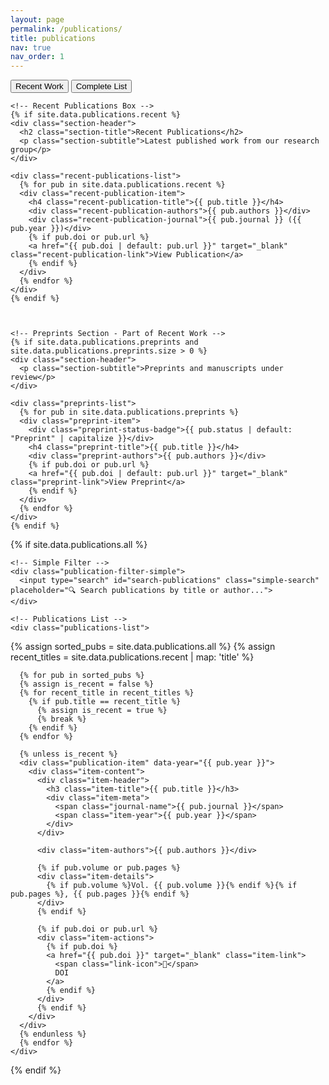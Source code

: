 ```yaml
---
layout: page
permalink: /publications/
title: publications
nav: true
nav_order: 1
---
```


<div class="publications-page-modern">

<!-- Navigation Tabs -->
<div class="publications-nav">
  <div class="nav-tabs">
    <button class="nav-tab active" data-section="recent">Recent Work</button>
    <button class="nav-tab" data-section="all">Complete List</button>
  </div>
</div>

<!-- Recent Publications Section -->
<div class="publications-section" id="recent-section">
  <div class="section-container">
    
    <!-- Recent Publications Box -->
    {% if site.data.publications.recent %}
    <div class="section-header">
      <h2 class="section-title">Recent Publications</h2>
      <p class="section-subtitle">Latest published work from our research group</p>
    </div>
    
    <div class="recent-publications-list">
      {% for pub in site.data.publications.recent %}
      <div class="recent-publication-item">
        <h4 class="recent-publication-title">{{ pub.title }}</h4>
        <div class="recent-publication-authors">{{ pub.authors }}</div>
        <div class="recent-publication-journal">{{ pub.journal }} ({{ pub.year }})</div>
        {% if pub.doi or pub.url %}
        <a href="{{ pub.doi | default: pub.url }}" target="_blank" class="recent-publication-link">View Publication</a>
        {% endif %}
      </div>
      {% endfor %}
    </div>
    {% endif %}
    

    
    <!-- Preprints Section - Part of Recent Work -->
    {% if site.data.publications.preprints and site.data.publications.preprints.size > 0 %}
    <div class="section-header">
      <p class="section-subtitle">Preprints and manuscripts under review</p>
    </div>
    
    <div class="preprints-list">
      {% for pub in site.data.publications.preprints %}
      <div class="preprint-item">
        <div class="preprint-status-badge">{{ pub.status | default: "Preprint" | capitalize }}</div>
        <h4 class="preprint-title">{{ pub.title }}</h4>
        <div class="preprint-authors">{{ pub.authors }}</div>
        {% if pub.doi or pub.url %}
        <a href="{{ pub.doi | default: pub.url }}" target="_blank" class="preprint-link">View Preprint</a>
        {% endif %}
      </div>
      {% endfor %}
    </div>
    {% endif %}
  </div>
</div>



<!-- All Publications Section -->
{% if site.data.publications.all %}
<div class="publications-section hidden" id="all-section">
  <div class="section-container">
    
    <!-- Simple Filter -->
    <div class="publication-filter-simple">
      <input type="search" id="search-publications" class="simple-search" placeholder="🔍 Search publications by title or author...">
    </div>

    <!-- Publications List -->
    <div class="publications-list">
  {% assign sorted_pubs = site.data.publications.all %}
      {% assign recent_titles = site.data.publications.recent | map: 'title' %}

      {% for pub in sorted_pubs %}
      {% assign is_recent = false %}
      {% for recent_title in recent_titles %}
        {% if pub.title == recent_title %}
          {% assign is_recent = true %}
          {% break %}
        {% endif %}
      {% endfor %}

      {% unless is_recent %}
      <div class="publication-item" data-year="{{ pub.year }}">
        <div class="item-content">
          <div class="item-header">
            <h3 class="item-title">{{ pub.title }}</h3>
            <div class="item-meta">
              <span class="journal-name">{{ pub.journal }}</span>
              <span class="item-year">{{ pub.year }}</span>
            </div>
          </div>
          
          <div class="item-authors">{{ pub.authors }}</div>
          
          {% if pub.volume or pub.pages %}
          <div class="item-details">
            {% if pub.volume %}Vol. {{ pub.volume }}{% endif %}{% if pub.pages %}, {{ pub.pages }}{% endif %}
          </div>
          {% endif %}
          
          {% if pub.doi or pub.url %}
          <div class="item-actions">
            {% if pub.doi %}
            <a href="{{ pub.doi }}" target="_blank" class="item-link">
              <span class="link-icon">🔗</span>
              DOI
            </a>
            {% endif %}
          </div>
          {% endif %}
        </div>
      </div>
      {% endunless %}
      {% endfor %}
    </div>
  </div>
</div>
{% endif %}



<!-- JavaScript for Tab Navigation -->
<script>
document.addEventListener('DOMContentLoaded', function() {
  const tabs = document.querySelectorAll('.nav-tab');
  const sections = document.querySelectorAll('.publications-section');
  
  tabs.forEach(tab => {
    tab.addEventListener('click', function() {
      const targetSection = this.dataset.section;
      
      // Update active tab
      tabs.forEach(t => t.classList.remove('active'));
      this.classList.add('active');
      
      // Show/hide sections
      sections.forEach(section => {
        if (section.id === targetSection + '-section') {
          section.classList.remove('hidden');
        } else if (section.id && section.id.includes('-section')) {
          section.classList.add('hidden');
        }
      });
    });
  });
  
  // Simple search functionality
  const searchInput = document.getElementById('search-publications');
  const publicationItems = document.querySelectorAll('.publication-item');
  
  searchInput?.addEventListener('input', function() {
    const searchTerm = this.value.toLowerCase();
    
    publicationItems.forEach(item => {
      const title = item.querySelector('.item-title')?.textContent.toLowerCase() || '';
      const authors = item.querySelector('.item-authors')?.textContent.toLowerCase() || '';
      
      if (title.includes(searchTerm) || authors.includes(searchTerm)) {
        item.style.display = 'block';
      } else {
        item.style.display = 'none';
      }
    });
  });
});
</script>

</div>